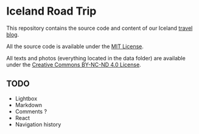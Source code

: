 # Iceland Road Trip

This repository contains the source code and content of our Iceland 
[travel blog](http://islande.nokto.net).

All the source code is available under the 
[MIT License](https://opensource.org/licenses/MIT).

All texts and photos (everything located in the data folder) are available under 
the [Creative Commons BY-NC-ND 4.0 License](https://creativecommons.org/licenses/by-nc-nd/4.0/).


## TODO

* Lightbox
* Markdown
* Comments ?
* React
* Navigation history
